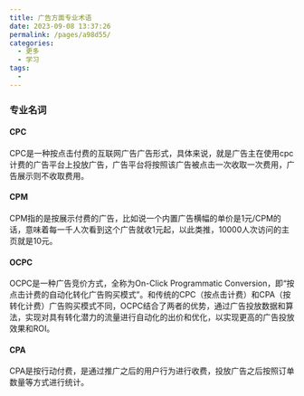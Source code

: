 ```yaml
---
title: 广告方面专业术语
date: 2023-09-08 13:37:26
permalink: /pages/a98d55/
categories:
  - 更多
  - 学习
tags:
  - 
---
```


### 专业名词
#### CPC
CPC是一种按点击付费的互联网广告广告形式，具体来说，就是广告主在使用cpc计费的广告平台上投放广告，广告平台将按照该广告被点击一次收取一次费用，广告展示则不收取费用。

#### CPM
CPM指的是按展示付费的广告，比如说一个内置广告横幅的单价是1元/CPM的话，意味着每一千人次看到这个广告就收1元起，以此类推，10000人次访问的主页就是10元。

#### OCPC
OCPC是一种广告竞价方式，全称为On-Click Programmatic Conversion，即“按点击计费的自动化转化广告购买模式”。和传统的CPC（按点击计费）和CPA（按转化计费）广告购买模式不同，OCPC结合了两者的优势，通过广告投放数据和算法，实现对具有转化潜力的流量进行自动化的出价和优化，以实现更高的广告投放效果和ROI。
#### CPA
CPA是按行动付费，是通过推广之后的用户行为进行收费，投放广告之后按照订单数量等方式进行统计。